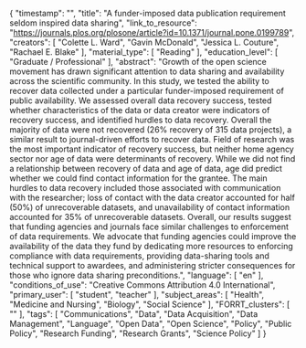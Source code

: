 {
    "timestamp": "",
    "title": "A funder-imposed data publication requirement seldom inspired data sharing",
    "link_to_resource": "https://journals.plos.org/plosone/article?id=10.1371/journal.pone.0199789",
    "creators": [
        "Colette L. Ward",
        "Gavin McDonald",
        "Jessica L. Couture",
        "Rachael E. Blake"
    ],
    "material_type": [
        "Reading"
    ],
    "education_level": [
        "Graduate / Professional"
    ],
    "abstract": "Growth of the open science movement has drawn significant attention to data sharing and availability across the scientific community. In this study, we tested the ability to recover data collected under a particular funder-imposed requirement of public availability. We assessed overall data recovery success, tested whether characteristics of the data or data creator were indicators of recovery success, and identified hurdles to data recovery. Overall the majority of data were not recovered (26% recovery of 315 data projects), a similar result to journal-driven efforts to recover data. Field of research was the most important indicator of recovery success, but neither home agency sector nor age of data were determinants of recovery. While we did not find a relationship between recovery of data and age of data, age did predict whether we could find contact information for the grantee. The main hurdles to data recovery included those associated with communication with the researcher; loss of contact with the data creator accounted for half (50%) of unrecoverable datasets, and unavailability of contact information accounted for 35% of unrecoverable datasets. Overall, our results suggest that funding agencies and journals face similar challenges to enforcement of data requirements. We advocate that funding agencies could improve the availability of the data they fund by dedicating more resources to enforcing compliance with data requirements, providing data-sharing tools and technical support to awardees, and administering stricter consequences for those who ignore data sharing preconditions.",
    "language": [
        "en"
    ],
    "conditions_of_use": "Creative Commons Attribution 4.0 International",
    "primary_user": [
        "student",
        "teacher"
    ],
    "subject_areas": [
        "Health",
        "Medicine and Nursing",
        "Biology",
        "Social Science"
    ],
    "FORRT_clusters": [
        ""
    ],
    "tags": [
        "Communications",
        "Data",
        "Data Acquisition",
        "Data Management",
        "Language",
        "Open Data",
        "Open Science",
        "Policy",
        "Public Policy",
        "Research Funding",
        "Research Grants",
        "Science Policy"
    ]
}